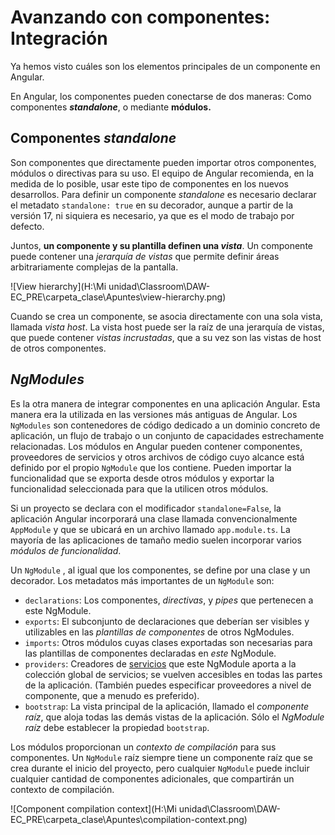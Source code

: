 # Avanzando con componentes: Integración

Ya hemos visto cuáles son los elementos principales de un componente en Angular.

En Angular, los componentes pueden conectarse de dos maneras: Como componentes ***standalone***, o mediante **módulos.**

## Componentes *standalone*

Son componentes que directamente pueden importar otros componentes, módulos o directivas para su uso. El equipo de Angular recomienda, en la medida de lo posible, usar este tipo de componentes en los nuevos desarrollos. Para definir un componente *standalone* es necesario declarar el metadato `standalone: true` en su decorador, aunque a partir de la versión 17, ni siquiera es necesario, ya que es el modo de trabajo por defecto.

Juntos, **un componente y su plantilla definen una *vista***. Un componente puede contener una *jerarquía de vistas* que permite definir áreas arbitrariamente complejas de la pantalla.

![View hierarchy](H:\Mi unidad\Classroom\DAW-EC_PRE\carpeta_clase\Apuntes\view-hierarchy.png)

Cuando se crea un componente, se asocia directamente con una sola vista, llamada *vista host*. La vista host puede ser la raíz de una jerarquía de vistas, que puede contener *vistas incrustadas*, que a su vez son las vistas de host de otros componentes.

## *NgModules*

Es la otra manera de integrar componentes en una aplicación Angular. Esta manera era la utilizada en las versiones más antiguas de Angular. Los `NgModules` son contenedores de código dedicado a un dominio concreto de aplicación, un flujo de trabajo o un conjunto de capacidades estrechamente relacionadas. Los módulos en Angular pueden contener componentes, proveedores de servicios y otros archivos de código cuyo alcance está definido por el propio `NgModule` que los contiene. Pueden importar la funcionalidad que se exporta desde otros módulos y exportar la funcionalidad seleccionada para que la utilicen otros módulos.

Si un proyecto se declara con el modificador `standalone=False`,  la aplicación Angular incorporará una clase llamada convencionalmente `AppModule` y que se ubicará en un archivo llamado `app.module.ts`. La mayoría de las aplicaciones de tamaño medio suelen incorporar varios *módulos de funcionalidad*.

Un `NgModule` , al igual que los componentes, se define por una clase y un decorador. Los metadatos más importantes de un `NgModule` son:

- `declarations`: Los componentes, *directivas*, y *pipes* que pertenecen a este NgModule.
- `exports`: El subconjunto de declaraciones que deberían ser visibles y utilizables en las *plantillas de componentes* de otros NgModules.
- `imports`: Otros módulos cuyas clases exportadas son necesarias para las plantillas de componentes declaradas en *este* NgModule.
- `providers`: Creadores de [servicios](https://docs.angular.lat/guide/architecture-services) que este NgModule aporta a la colección global de servicios; se vuelven accesibles en todas las partes de la aplicación. (También puedes especificar proveedores a nivel de componente, que a menudo es preferido).
- `bootstrap`: La vista principal de la aplicación, llamado el *componente raíz*, que aloja todas las demás vistas de la aplicación. Sólo el *NgModule raíz* debe establecer la propiedad `bootstrap`.

Los módulos proporcionan un *contexto de compilación* para sus componentes. Un `NgModule` raíz siempre tiene un componente raíz que se crea durante el inicio del proyecto, pero cualquier `NgModule` puede incluir cualquier cantidad de componentes adicionales, que compartirán un contexto de compilación.

![Component compilation context](H:\Mi unidad\Classroom\DAW-EC_PRE\carpeta_clase\Apuntes\compilation-context.png)

